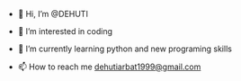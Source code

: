 - 👋 Hi, I’m @DEHUTI
- 👀 I’m interested in coding
- 🌱 I’m currently learning python and new programing skills

- 📫 How to reach me dehutiarbat1999@gmail.com

<!---
DEHUTI/DEHUTI is a ✨ special ✨ repository because its `README.md` (this file) appears on your GitHub profile.
You can click the Preview link to take a look at your changes.
--->

